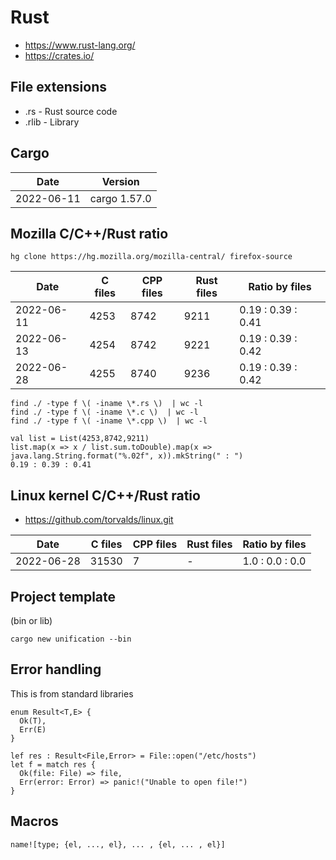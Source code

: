 # Rust

* https://www.rust-lang.org/
* https://crates.io/

## File extensions

* .rs - Rust source code
* .rlib - Library

## Cargo
|Date|Version|
|-|-|
|2022-06-11|cargo 1.57.0|

## Mozilla C/С++/Rust ratio

```
hg clone https://hg.mozilla.org/mozilla-central/ firefox-source
```

|Date|C files|CPP files|Rust files|Ratio by files|
|-|-|-|-|-|
|2022-06-11|4253|8742|9211|0.19 : 0.39 : 0.41|
|2022-06-13|4254|8742|9221|0.19 : 0.39 : 0.42|
|2022-06-28|4255|8740|9236|0.19 : 0.39 : 0.42|

```
find ./ -type f \( -iname \*.rs \)  | wc -l
find ./ -type f \( -iname \*.c \)  | wc -l
find ./ -type f \( -iname \*.cpp \)  | wc -l

val list = List(4253,8742,9211)
list.map(x => x / list.sum.toDouble).map(x => java.lang.String.format("%.02f", x)).mkString(" : ")
0.19 : 0.39 : 0.41
```

## Linux kernel C/С++/Rust ratio

* https://github.com/torvalds/linux.git

|Date|C files|CPP files|Rust files|Ratio by files|
|-|-|-|-|-|
|2022-06-28|31530|7|-|1.0 : 0.0 : 0.0|


## Project template

(bin or lib)
```
cargo new unification --bin
```

## Error handling

This is from standard libraries
```
enum Result<T,E> {
  Ok(T),
  Err(E)
}
```

```
lef res : Result<File,Error> = File::open("/etc/hosts")
let f = match res {
  Ok(file: File) => file,
  Err(error: Error) => panic!("Unable to open file!")
}
```

## Macros

```
name![type; {el, ..., el}, ... , {el, ... , el}]
```
